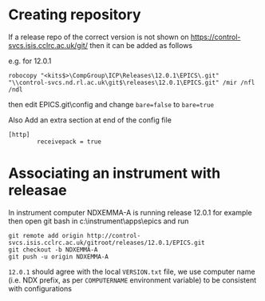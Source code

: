 # Creating repository

If a release repo of the correct version is not shown on https://control-svcs.isis.cclrc.ac.uk/git/ then it can be added as follows

e.g. for 12.0.1
```
robocopy "<kits$>\CompGroup\ICP\Releases\12.0.1\EPICS\.git" "\\control-svcs.nd.rl.ac.uk\git$\releases\12.0.1\EPICS.git" /mir /nfl /ndl
```
then edit EPICS.git\config and  change    `bare=false`   to   `bare=true`

Also Add an extra section at end of the config file
```
[http]
        receivepack = true
```
# Associating an instrument with releasae

In instrument computer NDXEMMA-A is running release 12.0.1 for example then open git bash in c:\instrument\apps\epics and run
```
git remote add origin http://control-svcs.isis.cclrc.ac.uk/gitroot/releases/12.0.1/EPICS.git
git checkout -b NDXEMMA-A
git push -u origin NDXEMMA-A
```
`12.0.1` should agree with the local `VERSION.txt` file, we use computer name (i.e. NDX prefix, as per `COMPUTERNAME` environment variable) to be consistent with configurations 
